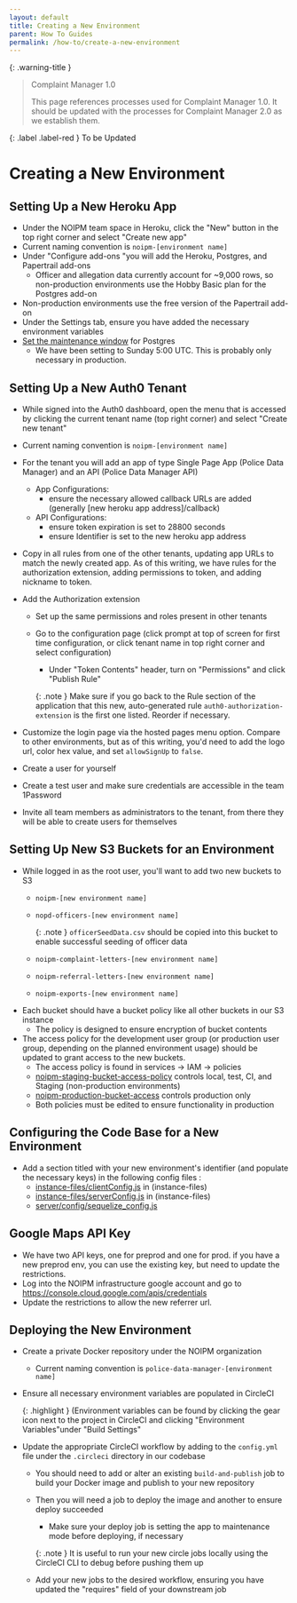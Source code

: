 ```yaml
---
layout: default
title: Creating a New Environment
parent: How To Guides
permalink: /how-to/create-a-new-environment
---
```


{: .warning-title }
> Complaint Manager 1.0
>
> This page references processes used for Complaint Manager 1.0. It should be updated with the processes for Complaint Manager 2.0 as we establish them.

{: .label .label-red }
To be Updated

# Creating a New Environment

## Setting Up a New Heroku App

- Under the NOIPM team space in Heroku, click the "New" button in the top right corner and select "Create new app"
- Current naming convention is `noipm-[environment name]`
- Under "Configure add-ons "you will add the Heroku, Postgres, and Papertrail add-ons
  - Officer and allegation data currently account for ~9,000 rows, so non-production environments use the Hobby Basic plan for the Postgres add-on
- Non-production environments use the free version of the Papertrail add-on
- Under the Settings tab, ensure you have added the necessary environment variables
- [Set the maintenance window](https://devcenter.heroku.com/articles/heroku-postgres-maintenance#setting-a-maintenance-window) for Postgres
  - We have been setting to Sunday 5:00 UTC. This is probably only necessary in production.

## Setting Up a New Auth0 Tenant

- While signed into the Auth0 dashboard, open the menu that is accessed by clicking the current tenant name (top right corner) and select "Create new tenant"
- Current naming convention is `noipm-[environment name]`
- For the tenant you will add an app of type Single Page App (Police Data Manager) and an API (Police Data Manager API)
  - App Configurations:
    - ensure the necessary allowed callback URLs are added (generally [new heroku app address]/callback)
  - API Configurations:
    - ensure token expiration is set to 28800 seconds
    - ensure Identifier is set to the new heroku app address
- Copy in all rules from one of the other tenants, updating app URLs to match the newly created app. As of this writing, we have rules for the authorization extension, adding permissions to token, and adding nickname to token.
- Add the Authorization extension
  - Set up the same permissions and roles present in other tenants
  - Go to the configuration page (click prompt at top of screen for first time configuration, or click tenant name in top right corner and select configuration)
    - Under "Token Contents" header, turn on "Permissions" and click "Publish Rule"

    {: .note }
    Make sure if you go back to the Rule section of the application that this new, auto-generated rule `auth0-authorization-extension` is the first one listed. Reorder if necessary.

- Customize the login page via the hosted pages menu option. Compare to other environments, but as of this writing, you'd need to add the logo url, color hex value, and set `allowSignUp` to `false`.
- Create a user for yourself
- Create a test user and make sure credentials are accessible in the team 1Password
- Invite all team members as administrators to the tenant, from there they will be able to create users for themselves

## Setting Up New S3 Buckets for an Environment

- While logged in as the root user, you'll want to add two new buckets to S3
  - `noipm-[new environment name]`
  - `nopd-officers-[new environment name]`

    {: .note }
    `officerSeedData.csv` should be copied into this bucket to enable successful seeding of officer data

  - `noipm-complaint-letters-[new environment name]`
  - `noipm-referral-letters-[new environment name]`
  - `noipm-exports-[new environment name]`
- Each bucket should have a bucket policy like all other buckets in our S3 instance
  - The policy is designed to ensure encryption of bucket contents
- The access policy for the development user group (or production user group, depending on the planned environment usage) should be updated to grant access to the new buckets.
  - The access policy is found in services -> IAM -> policies
  - [noipm-staging-bucket-access-policy](https://console.aws.amazon.com/iam/home?region=us-east-1#/policies/arn%3Aaws%3Aiam%3A%3A068483098019%3Apolicy%2Fnoipm-staging-bucket-access-policy) controls local, test, CI, and Staging (non-production environments)
  - [noipm-production-bucket-access](https://console.aws.amazon.com/iam/home?region=us-east-1#/policies/arn%3Aaws%3Aiam%3A%3A068483098019%3Apolicy%2Fnoipm-production-bucket-access) controls production only
  - Both policies must be edited to ensure functionality in production

## Configuring the Code Base for a New Environment

- Add a section titled with your new environment's identifier (and populate the necessary keys) in the following config files :
  - [instance-files/clientConfig.js](https://github.com/PublicDataWorks/instance_files_noipm/blob/master/instance-files/clientConfig.js) in (instance-files)
  - [instance-files/serverConfig.js](https://console.aws.amazon.com/iam/home?region=us-east-1#/policies/arn%3Aaws%3Aiam%3A%3A068483098019%3Apolicy%2Fnoipm-production-bucket-access) in (instance-files)
  - [server/config/sequelize_config.js](https://github.com/NOIPM/complaint_manager/blob/master/src/server/config/sequelize_config.js)

## Google Maps API Key

- We have two API keys, one for preprod and one for prod. if you have a new preprod env, you can use the existing key, but need to update the restrictions.
- Log into the NOIPM infrastructure google account and go to https://console.cloud.google.com/apis/credentials
- Update the restrictions to allow the new referrer url.

## Deploying the New Environment

- Create a private Docker repository under the NOIPM organization
  - Current naming convention is `police-data-manager-[environment name]`
- Ensure all necessary environment variables are populated in CircleCI

  {: .highlight }
  (Environment variables can be found by clicking the gear icon next to the project in CircleCI and clicking "Environment Variables"under "Build Settings"

- Update the appropriate CircleCI workflow by adding to the `config.yml` file under the `.circleci` directory in our codebase
  - You should need to add or alter an existing `build-and-publish` job to build your Docker image and publish to your new repository
  - Then you will need a job to deploy the image and another to ensure deploy succeeded
    - Make sure your deploy job is setting the app to maintenance mode before deploying, if necessary

    {: .note }
    It is useful to run your new circle jobs locally using the CircleCI CLI to debug before pushing them up
  
  - Add your new jobs to the desired workflow, ensuring you have updated the "requires" field of your downstream job
